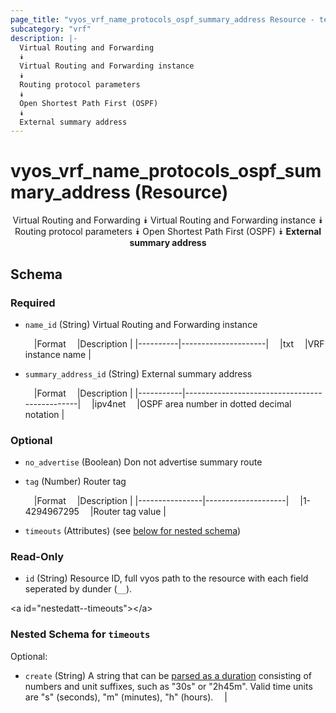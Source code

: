 ```yaml
---
page_title: "vyos_vrf_name_protocols_ospf_summary_address Resource - terraform-provider-vyos"
subcategory: "vrf"
description: |-
  Virtual Routing and Forwarding
  ⯯
  Virtual Routing and Forwarding instance
  ⯯
  Routing protocol parameters
  ⯯
  Open Shortest Path First (OSPF)
  ⯯
  External summary address
---
```


# vyos_vrf_name_protocols_ospf_summary_address (Resource)
<center>

Virtual Routing and Forwarding
⯯
Virtual Routing and Forwarding instance
⯯
Routing protocol parameters
⯯
Open Shortest Path First (OSPF)
⯯
**External summary address**


</center>

## Schema

### Required

- `name_id` (String) Virtual Routing and Forwarding instance

    &emsp;|Format  &emsp;|Description        |
    |----------|---------------------|
    &emsp;|txt     &emsp;|VRF instance name  |
- `summary_address_id` (String) External summary address

    &emsp;|Format   &emsp;|Description                                  |
    |-----------|-----------------------------------------------|
    &emsp;|ipv4net  &emsp;|OSPF area number in dotted decimal notation  |

### Optional

- `no_advertise` (Boolean) Don not advertise summary route
- `tag` (Number) Router tag

    &emsp;|Format        &emsp;|Description       |
    |----------------|--------------------|
    &emsp;|1-4294967295  &emsp;|Router tag value  |
- `timeouts` (Attributes) (see [below for nested schema](#nestedatt--timeouts))

### Read-Only

- `id` (String) Resource ID, full vyos path to the resource with each field seperated by dunder (`__`).

&lt;a id=&#34;nestedatt--timeouts&#34;&gt;&lt;/a&gt;
### Nested Schema for `timeouts`

Optional:

- `create` (String) A string that can be [parsed as a duration](https://pkg.go.dev/time#ParseDuration) consisting of numbers and unit suffixes, such as &#34;30s&#34; or &#34;2h45m&#34;. Valid time units are &#34;s&#34; (seconds), &#34;m&#34; (minutes), &#34;h&#34; (hours).  &emsp;|
